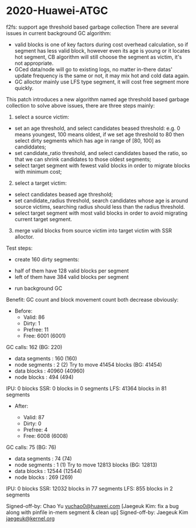 # 2020-Huawei-ATGC
f2fs: support age threshold based garbage collection
There are several issues in current background GC algorithm:
- valid blocks is one of key factors during cost overhead calculation,
so if segment has less valid block, however even its age is young or
it locates hot segment, CB algorithm will still choose the segment as
victim, it's not appropriate.
- GCed data/node will go to existing logs, no matter in-there datas'
update frequency is the same or not, it may mix hot and cold data
again.
- GC alloctor mainly use LFS type segment, it will cost free segment
more quickly.

This patch introduces a new algorithm named age threshold based
garbage collection to solve above issues, there are three steps
mainly:

1. select a source victim:
- set an age threshold, and select candidates beased threshold:
e.g.
 0 means youngest, 100 means oldest, if we set age threshold to 80
 then select dirty segments which has age in range of [80, 100] as
 candiddates;
- set candidate_ratio threshold, and select candidates based the
ratio, so that we can shrink candidates to those oldest segments;
- select target segment with fewest valid blocks in order to
migrate blocks with minimum cost;

2. select a target victim:
- select candidates beased age threshold;
- set candidate_radius threshold, search candidates whose age is
around source victims, searching radius should less than the
radius threshold.
- select target segment with most valid blocks in order to avoid
migrating current target segment.

3. merge valid blocks from source victim into target victim with
SSR alloctor.

Test steps:
- create 160 dirty segments:
 * half of them have 128 valid blocks per segment
 * left of them have 384 valid blocks per segment
- run background GC

Benefit: GC count and block movement count both decrease obviously:

- Before:
  - Valid: 86
  - Dirty: 1
  - Prefree: 11
  - Free: 6001 (6001)

GC calls: 162 (BG: 220)
  - data segments : 160 (160)
  - node segments : 2 (2)
Try to move 41454 blocks (BG: 41454)
  - data blocks : 40960 (40960)
  - node blocks : 494 (494)

IPU: 0 blocks
SSR: 0 blocks in 0 segments
LFS: 41364 blocks in 81 segments

- After:

  - Valid: 87
  - Dirty: 0
  - Prefree: 4
  - Free: 6008 (6008)

GC calls: 75 (BG: 76)
  - data segments : 74 (74)
  - node segments : 1 (1)
Try to move 12813 blocks (BG: 12813)
  - data blocks : 12544 (12544)
  - node blocks : 269 (269)

IPU: 0 blocks
SSR: 12032 blocks in 77 segments
LFS: 855 blocks in 2 segments

Signed-off-by: Chao Yu <yuchao0@huawei.com>
[Jaegeuk Kim: fix a bug along with pinfile in-mem segment & clean up]
Signed-off-by: Jaegeuk Kim <jaegeuk@kernel.org>
